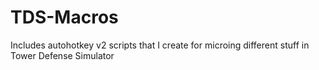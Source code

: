 # TDS-Macros
Includes autohotkey v2 scripts that I create for microing different stuff in Tower Defense Simulator
